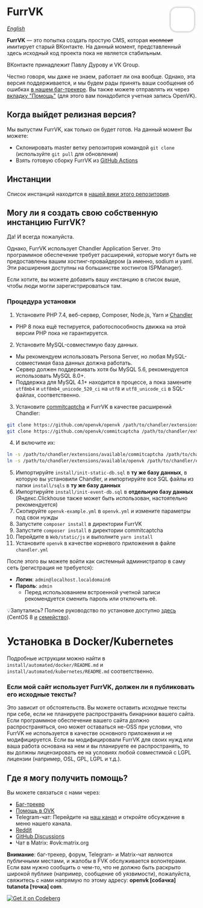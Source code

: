 # <img align="right" src="/Web/static/img/logo_shadow.png" alt="furrvk" title="furrvk" width="15%">FurrVK

_[English](README.md)_

**FurrVK** — это попытка создать простую CMS, которая ~~косплеит~~ имитирует старый ВКонтакте. На данный момент, представленный здесь исходный код проекта пока не является стабильным.

ВКонтакте принадлежит Павлу Дурову и VK Group.

Честно говоря, мы даже не знаем, работает ли она вообще. Однако, эта версия поддерживается, и мы будем рады принять ваши сообщения об ошибках [в нашем баг-трекере](https://github.com/openvk/openvk/projects/1). Вы также можете отправлять их через [вкладку "Помощь"](https://ovk.to/support?act=new) (для этого вам понадобится учетная запись OpenVK).

## Когда выйдет релизная версия?

Мы выпустим FurrVK, как только он будет готов. На данный момент Вы можете:
* Склонировать master ветку репозитория командой `git clone` (используйте `git pull` для обновления)
* Взять готовую сборку FurrVK из [GitHub Actions](https://nightly.link/openvk/archive/workflows/nightly/master/OpenVK%20Archive.zip)

## Инстанции

Список инстанций находится в [нашей вики этого репозитория](https://github.com/openvk/openvk/wiki/Instances-(RU)).

## Могу ли я создать свою собственную инстанцию FurrVK?

Да! И всегда пожалуйста.

Однако, FurrVK использует Chandler Application Server. Это программное обеспечение требует расширений, которые могут быть не предоставлены вашим хостинг-провайдером (а именно, sodium и yaml. Эти расширения доступны на большинстве хостингов ISPManager).

Если хотите, вы можете добавить вашу инстанцию в список выше, чтобы люди могли зарегистрироваться там.

### Процедура установки

1. Установите PHP 7.4, веб-сервер, Composer, Node.js, Yarn и [Chandler](https://github.com/openvk/chandler)

* PHP 8 пока ещё тестируется, работоспособность движка на этой версии PHP пока не гарантируется.

2. Установите MySQL-совместимую базу данных.

* Мы рекомендуем использовать Persona Server, но любая MySQL-совместимая база данных должна работать.
* Сервер должен поддерживать хотя бы MySQL 5.6, рекомендуется использовать MySQL 8.0+.
* Поддержка для MySQL 4.1+ находится в процессе, а пока замените `utf8mb4` и `utf8mb4_unicode_520_ci` на `utf8` и `utf8_unicode_ci` в SQL-файлах, соответственно.

3. Установите [commitcaptcha](https://github.com/openvk/commitcaptcha) и FurrVK в качестве расширений Chandler:

```bash
git clone https://github.com/openvk/openvk /path/to/chandler/extensions/available/openvk
git clone https://github.com/openvk/commitcaptcha /path/to/chandler/extensions/available/commitcaptcha
```

4. И включите их:

```bash
ln -s /path/to/chandler/extensions/available/commitcaptcha /path/to/chandler/extensions/enabled/
ln -s /path/to/chandler/extensions/available/openvk /path/to/chandler/extensions/enabled/
```

5. Импортируйте `install/init-static-db.sql` в **ту же базу данных**, в которую вы установили Chandler, и импортируйте все SQL файлы из папки `install/sqls` в **ту же базу данных**
6. Импортируйте `install/init-event-db.sql` в **отдельную базу данных** (Яндекс.Clickhouse также может быть использован, настоятельно рекомендуется)
7. Скопируйте `openvk-example.yml` в `openvk.yml` и измените параметры под свои нужды
8. Запустите `composer install` в директории FurrVK
9. Запустите `composer install` в директории commitcaptcha
10. Перейдите в `Web/static/js` и выполните `yarn install`
11. Установите `openvk` в качестве корневого приложения в файле `chandler.yml`

После этого вы можете войти как системный администратор в саму сеть (регистрация не требуется):

* **Логин**: `admin@localhost.localdomain6`
* **Пароль**: `admin`
  * Перед использованием встроенной учетной записи рекомендуется сменить пароль или отключить её.

💡Запутались? Полное руководство по установке доступно [здесь](https://docs.ovk.to/openvk_engine/centos8_installation/) (CentOS 8 [и](https://almalinux.org/ru/) [семейство](https://yum.oracle.com/oracle-linux-isos.html)).

# Установка в Docker/Kubernetes
Подробные иструкции можно найти в `install/automated/docker/README.md` и `install/automated/kubernetes/README.md` соответственно.

### Если мой сайт использует FurrVK, должен ли я публиковать его исходные тексты?

Это зависит от обстоятельств. Вы можете оставить исходные тексты при себе, если не планируете распространять бинарники вашего сайта. Если программное обеспечение вашего сайта должно распространяться, оно может оставаться не-OSS при условии, что FurrVK не используется в качестве основного приложения и не модифицируется. Если вы модифицировали FurrVK для своих нужд или ваша работа основана на нем и вы планируете ее распространять, то вы должны лицензировать ее на условиях любой совместимой с LGPL лицензии (например, OSL, GPL, LGPL и т.д.).

## Где я могу получить помощь?

Вы можете связаться с нами через:

* [Баг-трекер](https://github.com/openvk/openvk/projects/1)
* [Помощь в OVK](https://ovk.to/support?act=new)
* Telegram-чат: Перейдите на [наш канал](https://t.me/openvk) и откройте обсуждение в меню нашего канала.
* [Reddit](https://www.reddit.com/r/openvk/)
* [GitHub Discussions](https://github.com/openvk/openvk/discussions)
* Чат в Matrix: #ovk:matrix.org

**Внимание**: баг-трекер, форум, Telegram- и Matrix-чат являются публичными местами, и жалобы в FVK обслуживается волонтерами. Если вам нужно сообщить о чем-то, что не должно быть раскрыто широкой публике (например, сообщение об уязвимости), пожалуйста, свяжитесь с нами напрямую по этому адресу: **openvk [собачка] tutanota [точка] com**.

<a href="https://codeberg.org/OpenVK/openvk">
    <img alt="Get it on Codeberg" src="https://codeberg.org/Codeberg/GetItOnCodeberg/media/branch/main/get-it-on-blue-on-white.png" height="60">
</a>
